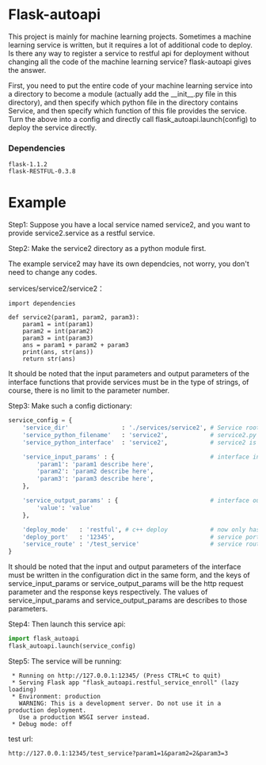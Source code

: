 # Flask-autoapi

This project is mainly for machine learning projects. Sometimes a machine learning service is written, but it requires a lot of additional code to deploy. Is there any way to register a service to restful api for deployment without changing all the code of the machine learning service? flask-autoapi gives the answer.

First, you need to put the entire code of your machine learning service into a directory to become a module (actually add the \_\_init\_\_.py file in this directory), and then specify which python file in the directory contains Service, and then specify which function of this file provides the service. Turn the above into a config and directly call flask_autoapi.launch(config) to deploy the service directly.


### Dependencies

```
flask-1.1.2
flask-RESTFUL-0.3.8
```


# Example

Step1: Suppose you have a local service named service2, and you want to provide service2.service as a restful service.

Step2: Make the service2 directory as a python module first.

The example service2 may have its own dependcies, not worry, you don't need to change any codes.

services/service2/service2：

```
import dependencies

def service2(param1, param2, param3):
    param1 = int(param1)
    param2 = int(param2)
    param3 = int(param3)
    ans = param1 + param2 + param3
    print(ans, str(ans))
    return str(ans)
```

It should be noted that the input parameters and output parameters of the interface functions that provide services must be in the type of strings, of course, there is no limit to the parameter number.


Step3: Make such a config dictionary:

```python
service_config = {
    'service_dir'               : './services/service2', # Service root directory
    'service_python_filename'   : 'service2',            # service2.py
    'service_python_interface'  : 'service2',            # service2 is the interface function

    'service_input_params' : {                           # interface input params are defined here
        'param1': 'param1 describe here',
        'param2': 'param2 describe here',
        'param3': 'param3 describe here',
    },

    'service_output_params' : {                          # interface output params are defined here
        'value': 'value'
    },

    'deploy_mode'   : 'restful', # c++ deploy            # now only has restful deploy
    'deploy_port'   : '12345',                           # service port
    'service_route' : '/test_service'                    # service route
}
```

It should be noted that the input and output parameters of the interface must be written in the configuration dict in the same form, and the keys of service_input_params or service_output_params will be the http request parameter and the response keys respectively. The values of service_input_params and service_output_params are describes to those parameters.

Step4: Then launch this service api:

```python
import flask_autoapi
flask_autoapi.launch(service_config)
```

Step5: The service will be running:

```
 * Running on http://127.0.0.1:12345/ (Press CTRL+C to quit)
 * Serving Flask app "flask_autoapi.restful_service_enroll" (lazy loading)
 * Environment: production
   WARNING: This is a development server. Do not use it in a production deployment.
   Use a production WSGI server instead.
 * Debug mode: off
```

test url:

```
http://127.0.0.1:12345/test_service?param1=1&param2=2&param3=3
```
